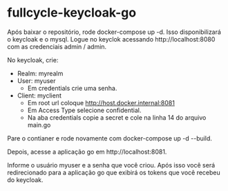 # fullcycle-keycloak-go

Após baixar o repositório, rode docker-compose up -d. Isso disponibilizará o keycloak e o mysql.
Logue no keyclok acessando http://localhost:8080 com as credenciais admin / admin.

No keycloak, crie:

*  Realm: myrealm
*  User: myuser
   *  Em credentials crie uma senha.
*  Client: myclient
    * Em root url coloque http://host.docker.internal:8081
    * Em Access Type selecione confidential.
    * Na aba credentials copie a secret e cole na linha 14 do arquivo main.go

Pare o contianer e rode novamente com docker-compose up -d --build. 

Depois, acesse a aplicação go em http://localhost:8081.

Informe o usuário myuser e a senha que você criou. Após isso você será redirecionado para a aplicação go que exibirá os tokens que você recebeu do keycloak.

